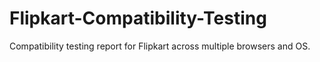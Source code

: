 # Flipkart-Compatibility-Testing
Compatibility testing report for Flipkart across multiple browsers and OS.
